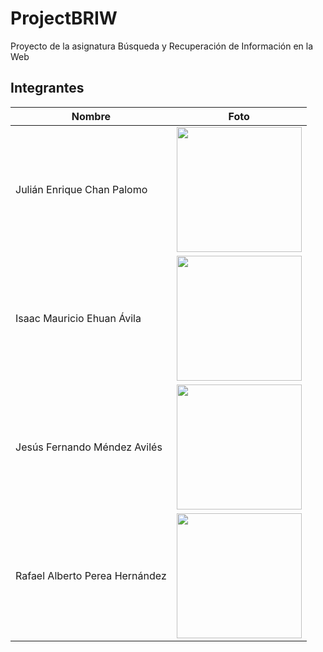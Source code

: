 # ProjectBRIW

Proyecto de la asignatura Búsqueda y Recuperación de Información en la Web

## Integrantes

| Nombre  | Foto |
| ------- | ----- |
| Julián Enrique Chan Palomo | <img src="https://github.com/user-attachments/assets/1d7206b4-cc8a-4155-9542-cca7fb2bf927" width="200"> |
| Isaac Mauricio Ehuan Ávila | <img src="https://github.com/user-attachments/assets/e25374a5-138e-43cf-9ef4-e6abbeacbfac" width="200"> |
| Jesús Fernando Méndez Avilés | <img src="https://github.com/user-attachments/assets/400f5776-8ad2-48a0-8cd6-47d56c160444" width="200"> |
| Rafael Alberto Perea Hernández | <img src="https://github.com/user-attachments/assets/400f5776-8ad2-48a0-8cd6-47d56c160444" width="200"> |
